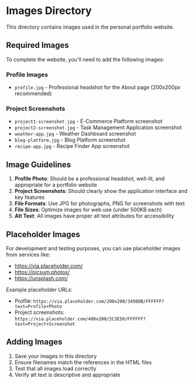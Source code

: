 # Images Directory

This directory contains images used in the personal portfolio website.

## Required Images

To complete the website, you'll need to add the following images:

### Profile Images
- `profile.jpg` - Professional headshot for the About page (200x200px recommended)

### Project Screenshots
- `project1-screenshot.jpg` - E-Commerce Platform screenshot
- `project2-screenshot.jpg` - Task Management Application screenshot
- `weather-app.jpg` - Weather Dashboard screenshot
- `blog-platform.jpg` - Blog Platform screenshot
- `recipe-app.jpg` - Recipe Finder App screenshot

## Image Guidelines

1. **Profile Photo**: Should be a professional headshot, well-lit, and appropriate for a portfolio website
2. **Project Screenshots**: Should clearly show the application interface and key features
3. **File Formats**: Use JPG for photographs, PNG for screenshots with text
4. **File Sizes**: Optimize images for web use (under 500KB each)
5. **Alt Text**: All images have proper alt text attributes for accessibility

## Placeholder Images

For development and testing purposes, you can use placeholder images from services like:
- https://via.placeholder.com/
- https://picsum.photos/
- https://unsplash.com/

Example placeholder URLs:
- Profile: `https://via.placeholder.com/200x200/3498DB/FFFFFF?text=Profile+Photo`
- Project screenshots: `https://via.placeholder.com/400x200/2C3E50/FFFFFF?text=Project+Screenshot`

## Adding Images

1. Save your images in this directory
2. Ensure filenames match the references in the HTML files
3. Test that all images load correctly
4. Verify alt text is descriptive and appropriate


